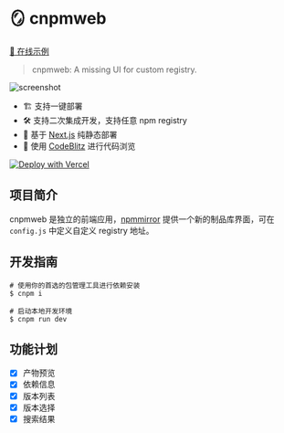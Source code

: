 # 🪞 cnpmweb

[🚀 在线示例](https://cnpmweb.vercel.app/)

> cnpmweb: A missing UI for custom registry.

![screenshot](https://github.com/cnpm/cnpmweb/blob/main/snap.png)

- 🏗️ 支持一键部署
- 🛠️ 支持二次集成开发，支持任意 npm registry
- 🚀 基于 [Next.js](https://nextjs.org/docs/app/building-your-application/data-fetching) 纯静态部署
- 🎉 使用 [CodeBlitz](https://github.com/opensumi/codeblitz) 进行代码浏览

[![Deploy with Vercel](https://vercel.com/button)](https://vercel.com/new/clone?repository-url=https://github.com/cnpm/cnpmweb)

## 项目简介

cnpmweb 是独立的前端应用，[npmmirror](https://npmmirror.com) 提供一个新的制品库界面，可在 `config.js` 中定义自定义 registry 地址。

## 开发指南

```shell
# 使用你的首选的包管理工具进行依赖安装
$ cnpm i

# 启动本地开发环境
$ cnpm run dev

```

## 功能计划

- [x] 产物预览
- [x] 依赖信息
- [x] 版本列表
- [x] 版本选择
- [x] 搜索结果
